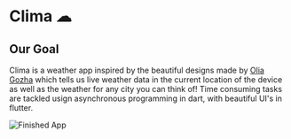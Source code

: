 # Clima ☁

## Our Goal

Clima is a weather app inspired by the beautiful designs made by [Olia Gozha](https://dribbble.com/shots/4663154-) which tells us live weather data in the current location of the device as well as the weather for any city you can think of!
Time consuming tasks are tackled usign asynchronous programming in dart, with beautiful UI's in flutter.


![Finished App](https://github.com/londonappbrewery/Images/blob/master/clima-demo.gif)
